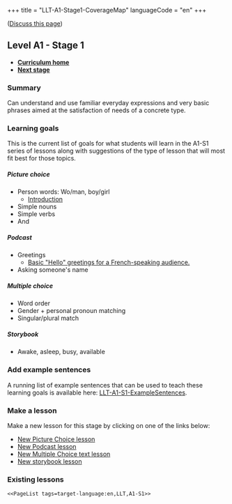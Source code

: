 +++
title = "LLT-A1-Stage1-CoverageMap"
languageCode = "en"
+++

([Discuss this page](/en/LLT-A1-Stage1-Talk))

## Level A1 - Stage 1

  - **[Curriculum home](/group/thelastlanguagetextbook/curriculum)**
  - **[Next stage](/en/LLT-A1-Stage2-CoverageMap)**

### Summary

Can understand and use familiar everyday expressions and very basic
phrases aimed at the satisfaction of needs of a concrete type.

### Learning goals

This is the current list of goals for what students will learn in the
A1-S1 series of lessons along with suggestions of the type of lesson
that will most fit best for those topics.

##### Picture choice

  - Person words: Wo/man, boy/girl
      - [Introduction](/en/Introduction)
  - Simple nouns
  - Simple verbs
  - And

##### Podcast

  - Greetings
      - [Basic "Hello" greetings for a French-speaking
        audience.](/en/Meetup_Introductions)
  - Asking someone's name

##### Multiple choice

  - Word order
  - Gender + personal pronoun matching
  - Singular/plural match

##### Storybook

  - Awake, asleep, busy, available

### Add example sentences

A running list of example sentences that can be used to teach these
learning goals is available here:
[LLT-A1-S1-ExampleSentences](/en/LLT-A1-S1-ExampleSentences).

### Make a lesson

Make a new lesson for this stage by clicking on one of the links below:

  - [New Picture Choice
    lesson](https://wikiotics.org/new/flashcard_deck?template=picture_choice&tag=LLT&tag=A1-S1&tag=target-language:en)
  - [New Podcast
    lesson](https://wikiotics.org/new/flashcard_deck?template=podcast&tag=LLT&tag=A1-S1&tag=target-language:en)
  - [New Multiple Choice text
    lesson](https://wikiotics.org/new/flashcard_deck?template=phrase_choice&tag=LLT&tag=A1-S1&tag=target-language:en)
  - [New storybook
    lesson](https://wikiotics.org/new/flashcard_deck?template=storybook&tag=LLT&tag=A1-S1&tag=target-language:en)

### Existing lessons

`<<PageList tags=target-language:en,LLT,A1-S1>>`
